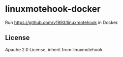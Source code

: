 # linuxmotehook-docker

Run https://github.com/v1993/linuxmotehook in Docker.

## License

Apache 2.0 License, inherit from linuxmotehook.
